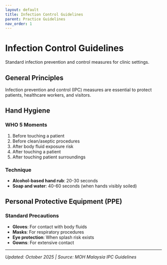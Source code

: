 ```yaml
---
layout: default
title: Infection Control Guidelines
parent: Practice Guidelines
nav_order: 1
---
```


# Infection Control Guidelines

Standard infection prevention and control measures for clinic settings.

## General Principles

Infection prevention and control (IPC) measures are essential to protect patients, healthcare workers, and visitors.

## Hand Hygiene

### WHO 5 Moments
1. Before touching a patient
2. Before clean/aseptic procedures
3. After body fluid exposure risk
4. After touching a patient
5. After touching patient surroundings

### Technique
- **Alcohol-based hand rub**: 20-30 seconds
- **Soap and water**: 40-60 seconds (when hands visibly soiled)

## Personal Protective Equipment (PPE)

### Standard Precautions
- **Gloves**: For contact with body fluids
- **Masks**: For respiratory procedures
- **Eye protection**: When splash risk exists
- **Gowns**: For extensive contact

---

*Updated: October 2025 | Source: MOH Malaysia IPC Guidelines*
